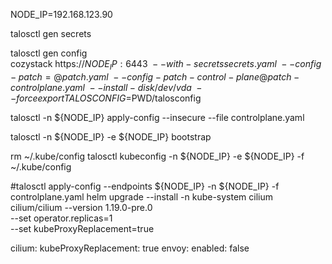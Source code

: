 NODE_IP=192.168.123.90

talosctl gen secrets
<!-- talosctl gen config single-node-cluster https://${NODE_IP}:6443 --install-disk /dev/vda --config-patch @cluster-patch.yaml --with-secrets secrets.yaml -->

talosctl gen config \
    cozystack https://${NODE_IP}:6443 \
    --with-secrets secrets.yaml \
    --config-patch=@patch.yaml \
    --config-patch-control-plane @patch-controlplane.yaml \
    --install-disk /dev/vda \
    --force
export TALOSCONFIG=$PWD/talosconfig

talosctl -n ${NODE_IP} apply-config --insecure --file controlplane.yaml

talosctl -n ${NODE_IP} -e ${NODE_IP} bootstrap


rm ~/.kube/config
talosctl kubeconfig -n ${NODE_IP} -e ${NODE_IP} -f ~/.kube/config


#talosctl apply-config --endpoints ${NODE_IP} -n ${NODE_IP} -f controlplane.yaml
helm upgrade --install -n kube-system cilium cilium/cilium --version 1.19.0-pre.0 \
  --set operator.replicas=1 \
  --set kubeProxyReplacement=true

cilium:
  kubeProxyReplacement: true
  envoy:
    enabled: false
